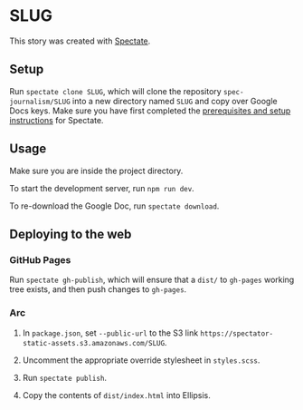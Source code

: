 # SLUG

This story was created with [Spectate](https://github.com/spec-journalism/spectate).

## Setup

Run `spectate clone SLUG`, which will clone the repository `spec-journalism/SLUG` into a new directory named `SLUG` and copy over Google Docs keys. Make sure you have first completed the [prerequisites and setup instructions](https://github.com/spec-journalism/spectate#prerequisites) for Spectate.

## Usage

Make sure you are inside the project directory.

To start the development server, run `npm run dev`.

To re-download the Google Doc, run `spectate download`.

## Deploying to the web

### GitHub Pages

Run `spectate gh-publish`, which will ensure that a `dist/` to `gh-pages` working tree exists, and then push changes to `gh-pages`.

### Arc

1. In `package.json`, set `--public-url` to the S3 link `https://spectator-static-assets.s3.amazonaws.com/SLUG`.

2. Uncomment the appropriate override stylesheet in `styles.scss`.

3. Run `spectate publish`.

4. Copy the contents of `dist/index.html` into Ellipsis.
